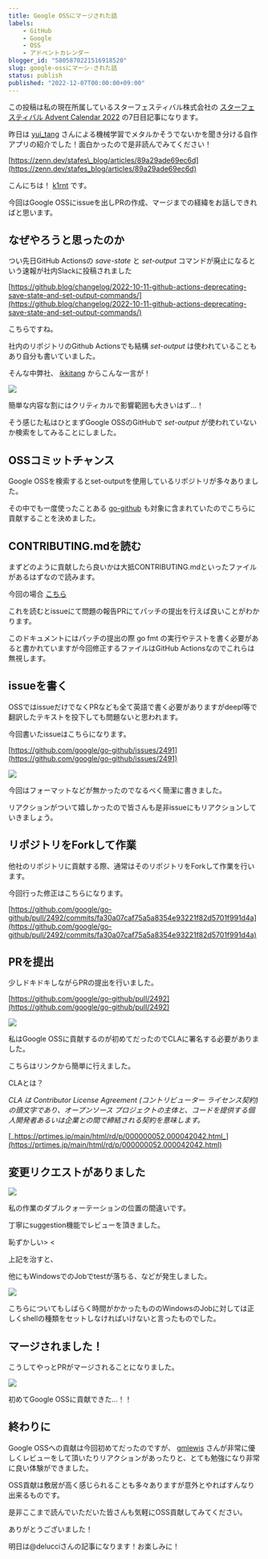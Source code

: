 ```yaml
---
title: Google OSSにマージされた話
labels:
    - GitHub
    - Google
    - OSS
    - アドベントカレンダー
blogger_id: "5805870221516918520"
slug: google-ossにマーシ-された話
status: publish
published: "2022-12-07T00:00:00+09:00"
---
```

この投稿は私の現在所属しているスターフェスティバル株式会社の [スターフェスティバル Advent Calendar 2022](https://qiita.com/advent-calendar/2022/stafes) の7日目記事になります。

昨日は [yui\_tang](https://twitter.com/yui_tang) さんによる機械学習でメタルかそうでないかを聞き分ける自作アプリの紹介でした！面白かったので是非読んでみてください！

[https://zenn.dev/stafes\_blog/articles/89a29ade69ec6d](https://zenn.dev/stafes_blog/articles/89a29ade69ec6d)

こんにちは！ [k1rnt](https://twitter.com/k1rnt) です。

今回はGoogle OSSにissueを出しPRの作成、マージまでの経緯をお話しできればと思います。

## なぜやろうと思ったのか

つい先日GitHub Actionsの _save-state_ と _set-output_ コマンドが廃止になるという速報が社内Slackに投稿されました

[https://github.blog/changelog/2022-10-11-github-actions-deprecating-save-state-and-set-output-commands/](https://github.blog/changelog/2022-10-11-github-actions-deprecating-save-state-and-set-output-commands/)

こちらですね。

社内のリポジトリのGithub Actionsでも結構 _set-output_ は使われていることもあり自分も書いていました。

そんな中弊社、 [ikkitang](https://stafes.notion.site/Ikki-Takahashi-948c3d875cab4ba9a06382aaa81d4585) からこんな一言が！

[![](images/4031f7c38750.jpg)](https://blogger.googleusercontent.com/img/a/AVvXsEgz3IskaLlbIDe6_2jY1FbW-a-0Gkm1MlfjHSedkFnD82mVyOhuLatRlLdn8GvwNdkta-y0Rvz_WjHLBnjIzq1g-TFWAydL06ME8UXazD0kKlNj4ZySLP9Yz4PdcmPxEMxujNRuooDPSiPFRhPlj8B9UmpQ7YpGMY9l7Tm6nnZRTyGjMISMvucU6tkk)

簡単な内容な割にはクリティカルで影響範囲も大きいはず...！

そう感じた私はひとまずGoogle OSSのGitHubで _set-output_ が使われていないか検索をしてみることにしました。

## OSSコミットチャンス

Google OSSを検索するとset-outputを使用しているリポジトリが多々ありました。

その中でも一度使ったことある [go-github](https://github.com/google/go-github) も対象に含まれていたのでこちらに貢献することを決めました。

## CONTRIBUTING.mdを読む

まずどのように貢献したら良いかは大抵CONTRIBUTING.mdといったファイルがあるはずなので読みます。

今回の場合 [こちら](https://github.com/google/go-github/blob/master/CONTRIBUTING.md)

これを読むとissueにて問題の報告PRにてパッチの提出を行えば良いことがわかります。

このドキュメントにはパッチの提出の際 go fmt の実行やテストを書く必要があると書かれていますが今回修正するファイルはGitHub Actionsなのでこれらは無視します。

## issueを書く

OSSではissueだけでなくPRなども全て英語で書く必要がありますがdeepl等で翻訳したテキストを投下しても問題ないと思われます。

今回書いたissueはこちらになります。

[https://github.com/google/go-github/issues/2491](https://github.com/google/go-github/issues/2491)

[![](images/c1ff7cf6b203.jpg)](https://blogger.googleusercontent.com/img/a/AVvXsEgvhFJC8oyVI2hcCyNqoUIDyPzF7aIXsUgOFZn02kbBYjIW9tIN2QQrUjXCioE4JE01zdivH6P2hl4PgfAEpjPYXP54gvMlOU4_rivFZMfYYzGwZ0Iz33EwfMDeDUkB-BCehEMJjP4y98mKL9LTx3g9xC3gzd0yX165txHbKWRn8emNHMB_tqJac8fd)

今回はフォーマットなどが無かったのでなるべく簡潔に書きました。

リアクションがついて嬉しかったので皆さんも是非issueにもリアクションしていきましょう。

## リポジトリをForkして作業

他社のリポジトリに貢献する際、通常はそのリポジトリをForkして作業を行います。

今回行った修正はこちらになります。

[https://github.com/google/go-github/pull/2492/commits/fa30a07caf75a5a8354e93221f82d5701f991d4a](https://github.com/google/go-github/pull/2492/commits/fa30a07caf75a5a8354e93221f82d5701f991d4a)

## PRを提出

少しドキドキしながらPRの提出を行いました。

[https://github.com/google/go-github/pull/2492](https://github.com/google/go-github/pull/2492)

[![](images/0657e58de088.jpg)](https://blogger.googleusercontent.com/img/a/AVvXsEhz3KZE-pgEE2dNgWX1BJAbI-JS7dA6oeeYliMWiJwiUvY97kdqew31E5oO6S25F_80O2iVVfU4VRjnwYafRDcitqwQteThyMgvi4eNvjsqXmCdWhu6LxuYzN9pLTc34Ufy1gyB8VCFz5cgjxUsRq3vmKox5YHhTxuV0_gVvOj8BuuQX3dX9q5ZJgla)

私はGoogle OSSに貢献するのが初めてだったのでCLAに署名する必要がありました。

こちらはリンクから簡単に行えました。

CLAとは？

_CLA は Contributor License Agreement (コントリビューター ライセンス契約) の頭文字であり、オープンソース プロジェクトの主体と、コードを提供する個人開発者あるいは企業との間で締結される契約を意味します。_

[_https://prtimes.jp/main/html/rd/p/000000052.000042042.html_](https://prtimes.jp/main/html/rd/p/000000052.000042042.html)

## 変更リクエストがありました

[![](images/931c0d9305c1.jpg)](https://blogger.googleusercontent.com/img/a/AVvXsEj4RVU-dBdeAVdGZ-ylVtiFaF1hpaJpAE4sJV7rfNvHKNwZouzi3CPriEy7UoX-zqmfwWixT3H4XW93RTlcwIX2uiR1xDptxDD9GXmxg5IoRn37BLpVzzAAbKGsvIX1cB_gdX-hflPCIQii1tCB3gHTY68p0WaaZHDIoc5EFsH3mHNol5MHBY9a-NCj)

私の作業のダブルクォーテーションの位置の間違いです。

丁寧にsuggestion機能でレビューを頂きました。

恥ずかしい\> <

上記を治すと、

他にもWindowsでのJobでtestが落ちる、などが発生しました。

[![](images/e214f741137a.jpg)](https://blogger.googleusercontent.com/img/a/AVvXsEgmTL-xEtSjFkh6B1wn_evDmY5zFK37EblSL7pZD9HivyDr78wQfvO4GuB4atPVo1VYrNY_cBb-iwhiCXd6CXCjWkYa5wGpXan6ZCQ_Up5Gmbp_yJZ8m1yC3PLJ4tliL0CckfWyVcMRGYdRawFTkLl7crMgEmilK1nExr9x69DV5IBS2i82yLwMZbzg)

こちらについてもしばらく時間がかかったもののWindowsのJobに対しては正しくshellの種類をセットしなければいけないと言ったものでした。

## マージされました！

こうしてやっとPRがマージされることになりました。

[![](images/603c068e35e3.jpg)](images/603c068e35e3.jpg)

初めてGoogle OSSに貢献できた...！！

## 終わりに

Google OSSへの貢献は今回初めてだったのですが、 [gmlewis](https://github.com/gmlewis) さんが非常に優しくレビューをして頂いたりリアクションがあったりと、とても勉強になり非常に良い体験ができました。

OSS貢献は敷居が高く感じられることも多々ありますが意外とやればすんなり出来るものです。

是非ここまで読んでいただいた皆さんも気軽にOSS貢献してみてください。

ありがとうございました！

明日は@delucciさんの記事になります！お楽しみに！